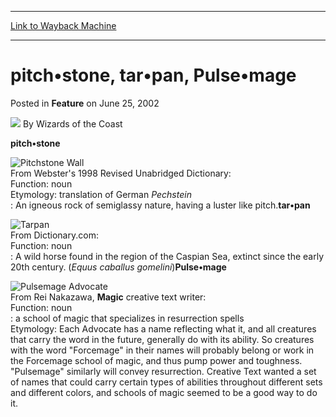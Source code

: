 
---
[Link to Wayback Machine](https://web.archive.org/web/20211028112602/https://magic.wizards.com/en/articles/archive/feature/pitch%E2%80%A2stone-tar%E2%80%A2pan-pulse%E2%80%A2mage-2002-06-25)

[_metadata_:wayback_url]:- "https://magic.wizards.com/en/articles/archive/feature/pitch%E2%80%A2stone-tar%E2%80%A2pan-pulse%E2%80%A2mage-2002-06-25"
[_metadata_:wayback_raw_url]:- "https://web.archive.org/web/20211028112602id_/https://magic.wizards.com/en/articles/archive/feature/pitch%E2%80%A2stone-tar%E2%80%A2pan-pulse%E2%80%A2mage-2002-06-25"
[_metadata_:wayback_capture_timestamp]:- "2021-10-28 11:26:02+00:00"
[_metadata_:description]:- "pitch•stone From Webster's 1998 Revised Unabridged Dictionary: Function: noun Etymology: translation of German Pechstein : An igneous rock of semiglassy nature, having a luster like pitch.tar•pan From Dictionary.com: Function: noun : A wild horse found in the region of the Caspian Sea, extinct since the early 20th century."
[_metadata_:generator]:- "Drupal 7 (http://drupal.org)"
[_metadata_:publish_date]:- "2002-06-25"
---


pitch•stone, tar•pan, Pulse•mage
================================



 Posted in **Feature**
 on June 25, 2002 






![](https://media.magic.wizards.com/styles/auth_small/public/images/person/wizards_author.jpg)
By Wizards of the Coast











**pitch•stone**

![Pitchstone Wall](http://gatherer.wizards.com/Handlers/Image.ashx?type=card&name=Pitchstone+Wall)  
 From Webster's 1998 Revised Unabridged Dictionary:  
 Function: noun  
 Etymology: translation of German *Pechstein*  
 : An igneous rock of semiglassy nature, having a luster like pitch.**tar•pan**

![Tarpan](http://gatherer.wizards.com/Handlers/Image.ashx?type=card&name=Tarpan)  
 From Dictionary.com:  
 Function: noun  
 : A wild horse found in the region of the Caspian Sea, extinct since the early 20th century. (*Equus caballus gomelini*)**Pulse•mage**

![Pulsemage Advocate](http://gatherer.wizards.com/Handlers/Image.ashx?type=card&name=Pulsemage+Advocate)  
 From Rei Nakazawa, **Magic** creative text writer:  
 Function: noun  
 : a school of magic that specializes in resurrection spells  
 Etymology: Each Advocate has a name reflecting what it, and all creatures that carry the word in the future, generally do with its ability. So creatures with the word "Forcemage" in their names will probably belong or work in the Forcemage school of magic, and thus pump power and toughness. "Pulsemage" similarly will convey resurrection. Creative Text wanted a set of names that could carry certain types of abilities throughout different sets and different colors, and schools of magic seemed to be a good way to do it.





